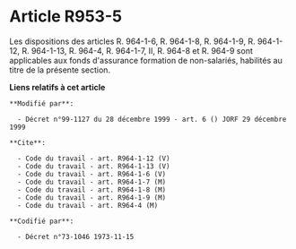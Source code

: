 # Article R953-5

Les dispositions des articles R. 964-1-6, R. 964-1-8, R. 964-1-9, R. 964-1-12, R. 964-1-13, R. 964-4, R. 964-1-7, II, R.
964-8 et R. 964-9 sont applicables aux fonds d'assurance formation de non-salariés, habilités au titre de la présente
section.

**Liens relatifs à cet article**

	**Modifié par**:

	  - Décret n°99-1127 du 28 décembre 1999 - art. 6 () JORF 29 décembre 1999

	**Cite**:

	  - Code du travail - art. R964-1-12 (V)
	  - Code du travail - art. R964-1-13 (V)
	  - Code du travail - art. R964-1-6 (V)
	  - Code du travail - art. R964-1-7 (M)
	  - Code du travail - art. R964-1-8 (M)
	  - Code du travail - art. R964-1-9 (M)
	  - Code du travail - art. R964-4 (M)

	**Codifié par**:

	  - Décret n°73-1046 1973-11-15
